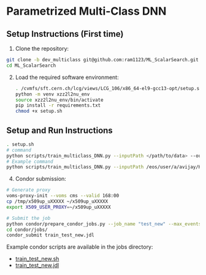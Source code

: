 # Parametrized Multi-Class DNN

## Setup Instructions (First time)

1. Clone the repository:

```bash
git clone -b dev_multiclass git@github.com:ram1123/ML_ScalarSearch.git
cd ML_ScalarSearch
```

2. Load the required software environment:
   ```bash
   . /cvmfs/sft.cern.ch/lcg/views/LCG_106/x86_64-el9-gcc13-opt/setup.sh
   python -m venv xzz2l2nu_env
   source xzz2l2nu_env/bin/activate
   pip install -r requirements.txt
   chmod +x setup.sh
    ```

## Setup and Run Instructions

```bash
. setup.sh
# command
python scripts/train_multiclass_DNN.py --inputPath </path/to/data> --output_dir </path/to/output> --num_events 1000 --job_name DNN_test_newFW
# Example command
python scripts/train_multiclass_DNN.py --inputPath /eos/user/a/avijay/HZZ_mergedrootfiles/ --output_dir /eos/user/r/rasharma/HZZ2l2nu/  --num_events 1000 --job_name DNN_test_newFW
```

4. Condor submission:

```bash
# Generate proxy
voms-proxy-init --voms cms --valid 168:00
cp /tmp/x509up_uXXXXX ~/x509up_uXXXXX
export X509_USER_PROXY=~/x509up_uXXXXX

# Submit the job
python condor/prepare_condor_jobs.py --job_name "test_new" --max_events 1000 --job_flavour "tomorrow"
cd condor/jobs/
condor_submit train_test_new.jdl
```

Example condor scripts are available in the jobs directory:
- [train_test_new.sh](jobs/train_test_new.sh)
- [train_test_new.jdl](jobs/train_test_new.jdl)
